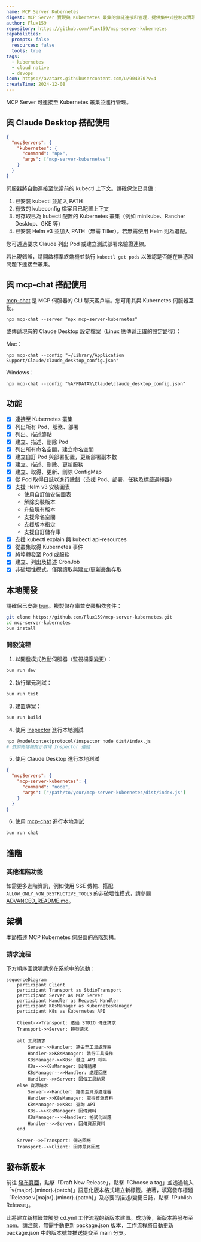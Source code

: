 ```yaml
---
name: MCP Server Kubernetes
digest: MCP Server 實現與 Kubernetes 叢集的無縫連接和管理，提供集中式控制以實現高效的叢集操作。
author: Flux159
repository: https://github.com/Flux159/mcp-server-kubernetes
capabilities:
  prompts: false
  resources: false
  tools: true
tags:
  - kubernetes
  - cloud native
  - devops
icon: https://avatars.githubusercontent.com/u/904070?v=4
createTime: 2024-12-08
---
```


MCP Server 可連接至 Kubernetes 叢集並進行管理。

## 與 Claude Desktop 搭配使用

```json
{
  "mcpServers": {
    "kubernetes": {
      "command": "npx",
      "args": ["mcp-server-kubernetes"]
    }
  }
}
```

伺服器將自動連接至您當前的 kubectl 上下文。請確保您已具備：

1. 已安裝 kubectl 並加入 PATH
2. 有效的 kubeconfig 檔案且已配置上下文
3. 可存取已為 kubectl 配置的 Kubernetes 叢集（例如 minikube、Rancher Desktop、GKE 等）
4. 已安裝 Helm v3 並加入 PATH（無需 Tiller）。若無需使用 Helm 則為選配。

您可透過要求 Claude 列出 Pod 或建立測試部署來驗證連線。

若出現錯誤，請開啟標準終端機並執行 `kubectl get pods` 以確認是否能在無憑證問題下連接至叢集。

## 與 mcp-chat 搭配使用

[mcp-chat](https://github.com/Flux159/mcp-chat) 是 MCP 伺服器的 CLI 聊天客戶端。您可用其與 Kubernetes 伺服器互動。

```shell
npx mcp-chat --server "npx mcp-server-kubernetes"
```

或傳遞現有的 Claude Desktop 設定檔案（Linux 應傳遞正確的設定路徑）：

Mac：

```shell
npx mcp-chat --config "~/Library/Application Support/Claude/claude_desktop_config.json"
```

Windows：

```shell
npx mcp-chat --config "%APPDATA%\Claude\claude_desktop_config.json"
```

## 功能

- [x] 連接至 Kubernetes 叢集
- [x] 列出所有 Pod、服務、部署
- [x] 列出、描述節點
- [x] 建立、描述、刪除 Pod
- [x] 列出所有命名空間，建立命名空間
- [x] 建立自訂 Pod 與部署配置，更新部署副本數
- [x] 建立、描述、刪除、更新服務
- [x] 建立、取得、更新、刪除 ConfigMap
- [x] 從 Pod 取得日誌以進行除錯（支援 Pod、部署、任務及標籤選擇器）
- [x] 支援 Helm v3 安裝圖表
  - 使用自訂值安裝圖表
  - 解除安裝版本
  - 升級現有版本
  - 支援命名空間
  - 支援版本指定
  - 支援自訂儲存庫
- [x] 支援 kubectl explain 與 kubectl api-resources
- [x] 從叢集取得 Kubernetes 事件
- [x] 將埠轉發至 Pod 或服務
- [x] 建立、列出及描述 CronJob
- [x] 非破壞性模式，僅限讀取與建立/更新叢集存取

## 本地開發

請確保已安裝 [bun](https://bun.sh/docs/installation)。複製儲存庫並安裝相依套件：

```bash
git clone https://github.com/Flux159/mcp-server-kubernetes.git
cd mcp-server-kubernetes
bun install
```

### 開發流程

1. 以開發模式啟動伺服器（監視檔案變更）：

```bash
bun run dev
```

2. 執行單元測試：

```bash
bun run test
```

3. 建置專案：

```bash
bun run build
```

4. 使用 [Inspector](https://github.com/modelcontextprotocol/inspector) 進行本地測試

```bash
npx @modelcontextprotocol/inspector node dist/index.js
# 依照終端機指示取得 Inspector 連結
```

5. 使用 Claude Desktop 進行本地測試

```json
{
  "mcpServers": {
    "mcp-server-kubernetes": {
      "command": "node",
      "args": ["/path/to/your/mcp-server-kubernetes/dist/index.js"]
    }
  }
}
```

6. 使用 [mcp-chat](https://github.com/Flux159/mcp-chat) 進行本地測試

```bash
bun run chat
```

## 進階

### 其他進階功能

如需更多進階資訊，例如使用 SSE 傳輸、搭配 `ALLOW_ONLY_NON_DESTRUCTIVE_TOOLS` 的非破壞性模式，請參閱 [ADVANCED_README.md](https://github.com/Flux159/mcp-server-kubernetes/blob/main/ADVANCED_README.md)。

## 架構

本節描述 MCP Kubernetes 伺服器的高階架構。

### 請求流程

下方順序圖說明請求在系統中的流動：

```mermaid
sequenceDiagram
    participant Client
    participant Transport as StdioTransport
    participant Server as MCP Server
    participant Handler as Request Handler
    participant K8sManager as KubernetesManager
    participant K8s as Kubernetes API

    Client->>Transport: 透過 STDIO 傳送請求
    Transport->>Server: 轉發請求

    alt 工具請求
        Server->>Handler: 路由至工具處理器
        Handler->>K8sManager: 執行工具操作
        K8sManager->>K8s: 發送 API 呼叫
        K8s-->>K8sManager: 回傳結果
        K8sManager-->>Handler: 處理回應
        Handler-->>Server: 回傳工具結果
    else 資源請求
        Server->>Handler: 路由至資源處理器
        Handler->>K8sManager: 取得資源資料
        K8sManager->>K8s: 查詢 API
        K8s-->>K8sManager: 回傳資料
        K8sManager-->>Handler: 格式化回應
        Handler-->>Server: 回傳資源資料
    end

    Server-->>Transport: 傳送回應
    Transport-->>Client: 回傳最終回應
```

## 發布新版本

前往 [發布頁面](https://github.com/Flux159/mcp-server-kubernetes/releases)，點擊「Draft New Release」，點擊「Choose a tag」並透過輸入「v{major}.{minor}.{patch}」語意化版本格式建立新標籤。接著，填寫發布標題「Release v{major}.{minor}.{patch}」及必要的描述/變更日誌，點擊「Publish Release」。

此將建立新標籤並觸發 cd.yml 工作流程的新版本建置。成功後，新版本將發布至 [npm](https://www.npmjs.com/package/mcp-server-kubernetes)。請注意，無需手動更新 package.json 版本，工作流程將自動更新 package.json 中的版本號並推送提交至 main 分支。
